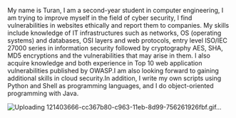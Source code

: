 My name is Turan, I am a second-year student in computer engineering, I am trying to improve myself in the field of cyber security, I find vulnerabilities in websites ethically and report them to companies. My skills include knowledge of IT infrastructures such as networks, OS (operating systems) and databases, OSI layers and web protocols, entry level ISO/IEC 27000 series in information security followed by cryptography AES, SHA, MD5 encryptions and the vulnerabilities that may arise in them.
I also acquire knowledge and both experience in Top 10 web application vulnerabilities published by OWASP.I am also looking forward to gaining additional skills in cloud security.In addition,
I write my own scripts using Python and Shell as programming languages, and I do object-oriented programming with Java.

![Uploading 121403666-cc367b80-c963-11eb-8d99-756261926fbf.gif…]()
